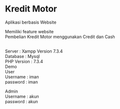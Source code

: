 # Kredit Motor
Aplikasi berbasis Website
<br>

Memiliki feature website
<br>
Pembelian Kredit Motor menggunakan Credit dan Cash
<br>

<br>
Server : Xampp Version 7.3.4 
<br>
Database : Mysql
<br>
PHP Version : 7.3.4

<br>
</b>Demo</b>
<br>
</b>User</b>
<br>
Username : iman
<br>
password : iman
<br>

</b>Admin</b>
<br>
Username : akun
<br>
password : akun
<br>
